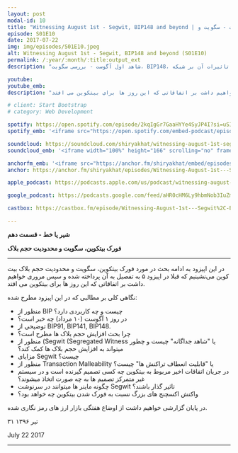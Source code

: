 ```yaml
---
layout: post
modal-id: 10
title: "Witnessing August 1st - Segwit, BIP148 and beyond | شاهد اول آگوست - سگویت و BIP148 (S01E10)"
episode: S01E10
date: 2017-07-22
img: img/episodes/S01E10.jpeg
alt: Witnessing August 1st - Segwit, BIP148 and beyond (S01E10)
permalink: /:year/:month/:title:output_ext
description: "شاهد اول آگوست - بررسی سگویت، BIP148، و آینده بیت‌کوین - تحلیل تغییرات مهم پروتکل بیت‌کوین و تاثیرات آن بر شبکه."

youtube: 
youtube_emb:
description: "در این اپیزود به ادامه بحث در مورد فورک بیتکوین، سگویت و محدودیت حجم بلاک بیت کوین می‌نشینیم که قبلا در اپیزود ۵ به تفصیل به آن پرداخته شده و سپس مروری خواهیم داشت بر اتفاقاتی که این روز ها برای بیتکوین می افتد."

# client: Start Bootstrap
# category: Web Development

spotify: https://open.spotify.com/episode/2kqIgGr7GaaHYYe4SyJP4I?si=uSImDWrRTzW6ikCwQccqsg
spotify_emb: '<iframe src="https://open.spotify.com/embed-podcast/episode/2kqIgGr7GaaHYYe4SyJP4I" width="100%" height="232" frameborder="0" allowtransparency="true" allow="encrypted-media"></iframe>'

soundcloud: https://soundcloud.com/shiryakhat/witnessing-august-1st-segwit-bip148-and-beyond-episode-0010
soundcloud_emb: '<iframe width="100%" height="166" scrolling="no" frameborder="no" allow="autoplay" src="https://w.soundcloud.com/player/?url=https%3A//api.soundcloud.com/tracks/334872937&color=%23ff5500&auto_play=false&hide_related=true&show_comments=true&show_user=true&show_reposts=false&show_teaser=true"></iframe><div style="font-size: 10px; color: #cccccc;line-break: anywhere;word-break: normal;overflow: hidden;white-space: nowrap;text-overflow: ellipsis; font-family: Interstate,Lucida Grande,Lucida Sans Unicode,Lucida Sans,Garuda,Verdana,Tahoma,sans-serif;font-weight: 100;"><a href="https://soundcloud.com/shiryakhat" title="Shir | Khat" target="_blank" style="color: #cccccc; text-decoration: none;">Shir | Khat</a> · <a href="https://soundcloud.com/shiryakhat/witnessing-august-1st-segwit-bip148-and-beyond-episode-0010" title="Witnessing August 1st - Segwit, BIP148 and beyond (S01E10)" target="_blank" style="color: #cccccc; text-decoration: none;">Witnessing August 1st - Segwit, BIP148 and beyond (S01E10)</a></div>'

anchorfm_emb: '<iframe src="https://anchor.fm/shiryakhat/embed/episodes/Witnessing-August-1st---Segwit--BIP148-and-beyond-S01E10-e9idgc" width="100%" frameborder="0" scrolling="no"></iframe>'
anchor: https://anchor.fm/shiryakhat/episodes/Witnessing-August-1st---Segwit--BIP148-and-beyond-S01E10-e9idgc

apple_podcast: https://podcasts.apple.com/us/podcast/witnessing-august-1st-segwit-bip148-and-beyond-s01e10/id1221206951?i=1000390328542

google_podcast: https://podcasts.google.com/feed/aHR0cHM6Ly9hbmNob3IuZm0vcy8xMWFhODUzYy9wb2RjYXN0L3Jzcw/episode/dGFnOnNvdW5kY2xvdWQsMjAxMDp0cmFja3MvMzM0ODcyOTM3?ved=0CBkQzsICahcKEwiw46XZ-NXpAhUAAAAAHQAAAAAQAQ

castbox: https://castbox.fm/episode/Witnessing-August-1st---Segwit%2C-BIP148-and-beyond-(S01E10)-id2539522-id216823184?utm_source=website&utm_medium=dlink&utm_campaign=web_share&utm_content=Witnessing%20August%201st%20-%20Segwit%2C%20BIP148%20and%20beyond%20(S01E10)-CastBox_FM

---
```


**شیر یا خط - قسمت دهم**

**فورک بیتکوین، سگویت و محدودیت حجم بلاک**

------------------------------------------------------------------------------------

در این اپیزود به ادامه بحث در مورد فورک بیتکوین، سگویت و محدودیت حجم بلاک بیت کوین می‌نشینیم که قبلا در اپیزود ۵ به تفصیل به آن پرداخته شده و سپس مروری خواهیم داشت بر اتفاقاتی که این روز ها برای بیتکوین می افتد.


نگاهی کلی بر مطالبی که در این اپیزود مطرح شده:

* منظور از BIP چیست و چه کاربردی دارد؟
* در روز ۱ آگوست (۱۰ مرداد) چه خبر است؟
* توضیحی از BIP91, BIP141, BIP148.
* چرا بحث افزایش حجم بلاک ها مطرح است؟
* منظور از (Segwit (Segregated Witness یا "شاهد جداگانه" چیست و چطور میتواند به افزایش حجم بلاک ها کمک کند؟
* مزایای Segwit چیست؟
* منظور از Transaction Malleability یا "قابلیت انعطاف تراکنش ها" چیست؟
* در جریان اتفاقات اخیر مربوط به بیتکوین چه کسی تصمیم گیرنده است و در سیستم غیر متمرکز تصمیم ها به چه صورت اتخاذ میشوند؟
* چگونه ماینر ها میتوانند در سرنوشت Segwit تاثیر گذار باشند؟
* واکنش اکسچنج های بزرگ نسبت به فورک شدن بیتکوین چه خواهد بود؟


در پایان گزارشی خواهیم داشت از اوضاع هفتگی بازار ارز های رمز نگاری شده.

۳۱ تیر ۱۳۹۶

July 22 2017

-----------------------------------------------------------------------
